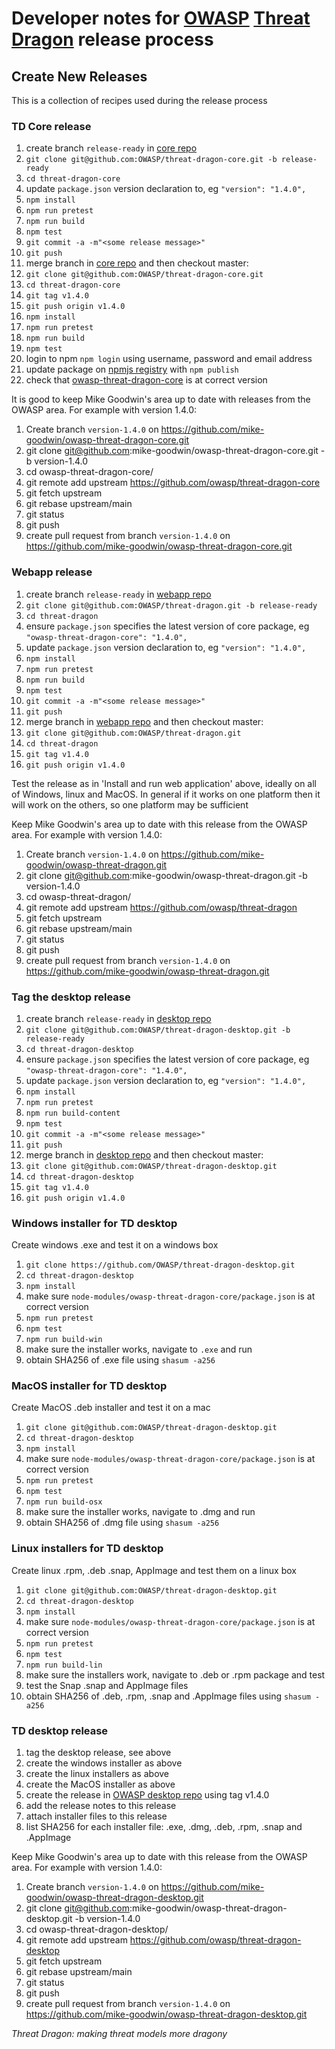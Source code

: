 # Developer notes for [OWASP](https://www.owasp.org) [Threat Dragon](https://owasp.org/www-project-threat-dragon/) release process

## Create New Releases

This is a collection of recipes used during the release process

### TD Core release
1. create branch `release-ready` in [core repo](https://github.com/OWASP/threat-dragon-core)
1. `git clone git@github.com:OWASP/threat-dragon-core.git -b release-ready`
1. `cd threat-dragon-core`
1. update `package.json` version declaration to, eg `"version": "1.4.0",`
1. `npm install`
1. `npm run pretest`
1. `npm run build`
1. `npm test`
1. `git commit -a -m"<some release message>"`
1. `git push`
1. merge branch in [core repo](https://github.com/OWASP/threat-dragon-core) and then checkout master:
1. `git clone git@github.com:OWASP/threat-dragon-core.git`
1. `cd threat-dragon-core`
1. `git tag v1.4.0`
1. `git push origin v1.4.0`
1. `npm install`
1. `npm run pretest`
1. `npm run build`
1. `npm test`
1. login to npm `npm login` using username, password and email address
1. update package on [npmjs registry](https://www.npmjs.com/) with `npm publish`
1. check that [owasp-threat-dragon-core](https://www.npmjs.com/package/owasp-threat-dragon-core) is at correct version

It is good to keep Mike Goodwin's area up to date with releases from the OWASP area. For example with version 1.4.0:
1. Create branch `version-1.4.0` on https://github.com/mike-goodwin/owasp-threat-dragon-core.git
1. git clone git@github.com:mike-goodwin/owasp-threat-dragon-core.git -b version-1.4.0
1. cd owasp-threat-dragon-core/
1. git remote add upstream https://github.com/owasp/threat-dragon-core
1. git fetch upstream
1. git rebase upstream/main
1. git status
1. git push
1. create pull request from branch `version-1.4.0` on https://github.com/mike-goodwin/owasp-threat-dragon-core.git

### Webapp release
1. create branch `release-ready` in [webapp repo](https://github.com/OWASP/threat-dragon)
1. `git clone git@github.com:OWASP/threat-dragon.git -b release-ready`
1. `cd threat-dragon`
1. ensure `package.json` specifies the latest version of core package, eg `"owasp-threat-dragon-core": "1.4.0",`
1. update `package.json` version declaration to, eg `"version": "1.4.0",`
1. `npm install`
1. `npm run pretest`
1. `npm run build`
1. `npm test`
1. `git commit -a -m"<some release message>"`
1. `git push`
1. merge branch in [webapp repo](https://github.com/OWASP/threat-dragon) and then checkout master:
1. `git clone git@github.com:OWASP/threat-dragon.git`
1. `cd threat-dragon`
1. `git tag v1.4.0`
1. `git push origin v1.4.0`

Test the release as in 'Install and run web application' above, ideally on all of Windows, linux and MacOS.
In general if it works on one platform then it will work on the others, so one platform may be sufficient

Keep Mike Goodwin's area up to date with this release from the OWASP area. For example with version 1.4.0:
1. Create branch `version-1.4.0` on https://github.com/mike-goodwin/owasp-threat-dragon.git
1. git clone git@github.com:mike-goodwin/owasp-threat-dragon.git -b version-1.4.0
1. cd owasp-threat-dragon/
1. git remote add upstream https://github.com/owasp/threat-dragon
1. git fetch upstream
1. git rebase upstream/main
1. git status
1. git push
1. create pull request from branch `version-1.4.0` on https://github.com/mike-goodwin/owasp-threat-dragon.git

### Tag the desktop release
1. create branch `release-ready` in [desktop repo](https://github.com/OWASP/threat-dragon-desktop)
1. `git clone git@github.com:OWASP/threat-dragon-desktop.git -b release-ready`
1. `cd threat-dragon-desktop`
1. ensure `package.json` specifies the latest version of core package, eg `"owasp-threat-dragon-core": "1.4.0",`
1. update `package.json` version declaration to, eg `"version": "1.4.0",`
1. `npm install`
1. `npm run pretest`
1. `npm run build-content`
1. `npm test`
1. `git commit -a -m"<some release message>"`
1. `git push`
1. merge branch in [desktop repo](https://github.com/OWASP/threat-dragon-desktop) and then checkout master:
1. `git clone git@github.com:OWASP/threat-dragon-desktop.git`
1. `cd threat-dragon-desktop`
1. `git tag v1.4.0`
1. `git push origin v1.4.0`

### Windows installer for TD desktop
Create windows .exe and test it on a windows box
1. `git clone https://github.com/OWASP/threat-dragon-desktop.git`
1. `cd threat-dragon-desktop`
1. `npm install`
1. make sure `node-modules/owasp-threat-dragon-core/package.json` is at correct version
1. `npm run pretest`
1. `npm test`
1. `npm run build-win`
1. make sure the installer works, navigate to `.exe` and run
1. obtain SHA256 of .exe file using `shasum -a256`

### MacOS installer for TD desktop
Create MacOS .deb installer and test it on a mac
1. `git clone git@github.com:OWASP/threat-dragon-desktop.git`
1. `cd threat-dragon-desktop`
1. `npm install`
1. make sure `node-modules/owasp-threat-dragon-core/package.json` is at correct version
1. `npm run pretest`
1. `npm test`
1. `npm run build-osx`
1. make sure the installer works, navigate to .dmg and run
1. obtain SHA256 of .dmg file using `shasum -a256`

### Linux installers for TD desktop
Create linux .rpm, .deb .snap, AppImage and test them on a linux box
1. `git clone git@github.com:OWASP/threat-dragon-desktop.git`
1. `cd threat-dragon-desktop`
1. `npm install`
1. make sure `node-modules/owasp-threat-dragon-core/package.json` is at correct version
1. `npm run pretest`
1. `npm test`
1. `npm run build-lin`
1. make sure the installers work, navigate to .deb or .rpm package and test
1. test the Snap .snap and AppImage files
1. obtain SHA256 of .deb, .rpm, .snap and .AppImage files using `shasum -a256`

### TD desktop release
1. tag the desktop release, see above
1. create the windows installer as above
1. create the linux installers as above
1. create the MacOS installer as above
1. create the release in [OWASP desktop repo](https://github.com/OWASP/threat-dragon-desktop) using tag v1.4.0
1. add the release notes to this release
1. attach installer files to this release
1. list SHA256 for each installer file: .exe, .dmg, .deb, .rpm, .snap and .AppImage

Keep Mike Goodwin's area up to date with this release from the OWASP area. For example with version 1.4.0:
1. Create branch `version-1.4.0` on https://github.com/mike-goodwin/owasp-threat-dragon-desktop.git
1. git clone git@github.com:mike-goodwin/owasp-threat-dragon-desktop.git -b version-1.4.0
1. cd owasp-threat-dragon-desktop/
1. git remote add upstream https://github.com/owasp/threat-dragon-desktop
1. git fetch upstream
1. git rebase upstream/main
1. git status
1. git push
1. create pull request from branch `version-1.4.0` on https://github.com/mike-goodwin/owasp-threat-dragon-desktop.git

_Threat Dragon: making threat models more dragony_


